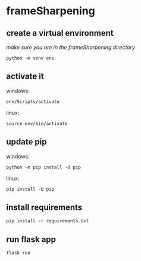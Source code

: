 # frameSharpening

## create a virtual environment
*make sure you are in the frameSharpening directory*

    python -m venv env

## activate it
windows: 

    env/Scripts/activate

linux: 

    source env/bin/activate

## update pip
windows: 
    
    python -m pip install -U pip

linux: 
    
    pip install -U pip

## install requirements
    pip install -r requirements.txt

## run flask app
    flask run